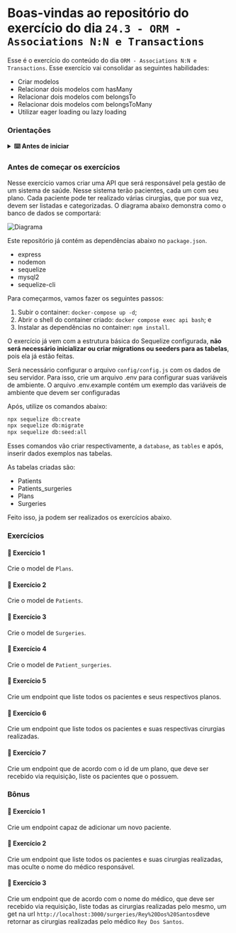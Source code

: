 # Boas-vindas ao repositório do exercício do dia `24.3 - ORM - Associations N:N e Transactions`


Esse é o exercício do conteúdo do dia `ORM - Associations N:N e Transactions`. Esse exercício vai consolidar as seguintes habilidades:

* Criar modelos
* Relacionar dois modelos com hasMany
* Relacionar dois modelos com belongsTo
* Relacionar dois modelos com belongsToMany
* Utilizar eager loading ou lazy loading

### Orientações

<details>
  <summary><strong> ⌨️ Antes de iniciar</strong></summary>

  Crie um fork desse projeto e para isso siga esse [tutorial de como realizar um fork](https://guides.github.com/activities/forking/).

  Após feito o fork, clone o repositório criado para o seu computador.

  Vá para a branch master do seu projeto e execute o comando:

  git branch

  Mude para a branch sequelize-associations com o comando git checkout -b sequelize-associations. É nessa branch que você realizará a solução para o exercício.

  Observe o que deve ser feito nas instruções.

  Após a solução dos exercícios, abra um PR no seu repositório forkado e, se quiser, mergeie para a master, sinta-se a vontade!

  **Atenção!** Quando for criar o PR você irá se deparar com essa tela:

  ![PR do exercício](images/example-pr.png)

  É necessário realizar uma mudança. Clique no *base repository* como na imagem abaixo:

  ![Mudando a base do repositório](images/change-base.png)

  Mude para o seu repositório. Seu nome estará na frente do nome dele, por exemplo: `antonio/exercise-sequelize-associations`. Depois desse passo a página deve ficar assim:

  ![Após mudança](images/after-change.png)

  Agora basta criar o PULL REQUEST clicando no botão `Create Pull Request`.

  Para cada PR realize esse processo.
</details>

### Antes de começar os exercícios

Nesse exercício vamos criar uma API que será responsável pela gestão de um sistema de saúde. Nesse sistema terão pacientes, cada um com seu plano. Cada paciente pode ter realizado várias cirurgias, que por sua vez, devem ser listadas e categorizadas. O diagrama abaixo demonstra como o banco de dados se comportará:

![Diagrama](images/diagrama3.png)

Este repositório já contém as dependências abaixo no `package.json`. 

- express
- nodemon
- sequelize
- mysql2
- sequelize-cli

Para começarmos, vamos fazer os seguintes passos:
1. Subir o container: `docker-compose up -d`;
2. Abrir o shell do container criado: `docker compose exec api bash`; e
3. Instalar as dependências no container: `npm install`.

O exercício já vem com a estrutura básica do Sequelize configurada, **não será necessário inicializar ou criar migrations ou seeders para as tabelas**, pois ela já estão feitas. 

Será necessário configurar o arquivo `config/config.js` com os dados de seu servidor. Para isso, crie um arquivo .env para configurar suas variáveis de ambiente. O arquivo .env.example contém um exemplo das variáveis de ambiente que devem ser configuradas

Após, utilize os comandos abaixo:

```bash
npx sequelize db:create
npx sequelize db:migrate
npx sequelize db:seed:all
```

Esses comandos vão criar respectivamente, a `database`, as `tables` e após, inserir dados exemplos nas tabelas.

As tabelas criadas são:

- Patients
- Patients_surgeries
- Plans
- Surgeries

Feito isso, ja podem ser realizados os exercícios abaixo.


### Exercícios

#### 🚀 Exercício 1

Crie o model de `Plans`.

#### 🚀 Exercício 2

Crie o model de `Patients`.

#### 🚀 Exercício 3

Crie o model de `Surgeries`.

#### 🚀 Exercício 4

Crie o model de `Patient_surgeries`.

#### 🚀 Exercício 5

Crie um endpoint que liste todos os pacientes e seus respectivos planos.

#### 🚀 Exercício 6

Crie um endpoint que liste todos os pacientes e suas respectivas cirurgias realizadas.

#### 🚀 Exercício 7

Crie um endpoint que de acordo com o id de um plano, que deve ser recebido via requisição, liste os pacientes que o possuem.

### Bônus

#### 🚀 Exercício 1 

Crie um endpoint capaz de adicionar um novo paciente.

#### 🚀 Exercício 2

Crie um endpoint que liste todos os pacientes e suas cirurgias realizadas, mas oculte o nome do médico responsável.

#### 🚀 Exercício 3

Crie um endpoint que de acordo com o nome do médico, que deve ser recebido via requisição, liste todas as cirurgias realizadas pelo mesmo, um get na url `http://localhost:3000/surgeries/Rey%20Dos%20Santos`deve retornar as cirurgias realizadas pelo médico `Rey Dos Santos`.
